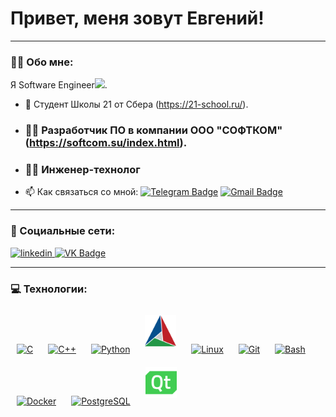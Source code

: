 
# Привет, меня зовут Евгений!

---

### :man_technologist: Обо мне:

Я Software Engineer<img src="https://media.giphy.com/media/WUlplcMpOCEmTGBtBW/giphy.gif" width="30px">.

- :telescope: Студент Школы 21 от Сбера (https://21-school.ru/).
- ### :man_technologist: Разработчик ПО в компании ООО "СОФТКОМ" (https://softcom.su/index.html).
- ### 👷‍♂️ Инженер-технолог 
- :mailbox: Как связаться со мной: [![Telegram Badge](https://img.shields.io/badge/-EvgeniiMasterov-blue?style=flat&logo=Telegram&logoColor=white)](https://t.me/Colonka1) [![Gmail Badge](https://img.shields.io/badge/-Gmail-red?style=flat&logo=Gmail&logoColor=white)](mailto:evmast96@gmail.com)

---

### 🤝 Социальные сети:

  <div id="badges">
    <a href="https://www.linkedin.com/in/evgenii-masterov-b231b6234/" target="_blank">
      <img src="https://cdn-icons-png.flaticon.com/512/2504/2504799.png" width="40" height="40" alt="linkedin" />
    </a>
    <a href="https://vk.com/id57372653" target="_blank">
      <img src="https://cdn-icons-png.flaticon.com/512/145/145813.png" width="40" height="40" alt="VK Badge"/>
    </a>
  </div>

---

### 💻 Технологии:

<div>
<a href="https://www.cprogramming.com/" target="_blank"><img style="margin: 10px" src="https://profilinator.rishav.dev/skills-assets/c-original.svg" alt="C" height="50" /></a> 
<a href="https://www.cplusplus.com/" target="_blank"><img style="margin: 10px" src="https://profilinator.rishav.dev/skills-assets/cplusplus-original.svg" alt="C++" height="50" /></a>
<a href="https://github.com/" target="_blank"><img style="margin: 10px" src="https://user-images.githubusercontent.com/25181517/183423507-c056a6f9-1ba8-4312-a350-19bcbc5a8697.png" alt="Python" height="50" /></a>
<a href="https://github.com/" target="_blank"><img style="margin: 10px" src="https://github.com/devicons/devicon/blob/master/icons/cmake/cmake-original.svg?ysclid=m3qa4ikuj9428091262" alt="CMake" height="50" /></a>
<a href="https://www.linux.org/" target="_blank"><img style="margin: 10px" src="https://profilinator.rishav.dev/skills-assets/linux-original.svg" alt="Linux" height="50" /></a>  
<a href="https://github.com/" target="_blank"><img style="margin: 10px" src="https://profilinator.rishav.dev/skills-assets/git-scm-icon.svg" alt="Git" height="50" /></a>  
<a href="https://www.gnu.org/software/bash/" target="_blank"><img style="margin: 10px" src="https://profilinator.rishav.dev/skills-assets/gnu_bash-icon.svg" alt="Bash" height="50" /></a>   
<a href="https://www.docker.com/" target="_blank"><img style="margin: 10px" src="https://profilinator.rishav.dev/skills-assets/docker-original-wordmark.svg" alt="Docker" height="50" /></a>  
<a href="https://www.postgresql.org/" target="_blank"><img style="margin: 10px" src="https://profilinator.rishav.dev/skills-assets/postgresql-original-wordmark.svg" alt="PostgreSQL" height="50" /></a>
<a href="https://www.qt.io/" target="_blank"><img style="margin: 10px" src="https://github.com/devicons/devicon/blob/master/icons/qt/qt-original.svg" alt="PostgreSQL" height="50" /></a> 
</div>
